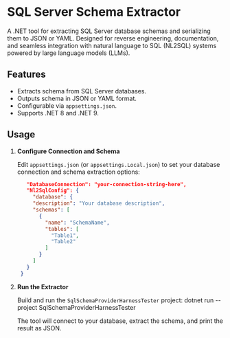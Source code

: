 # SQL Server Schema Extractor

A .NET tool for extracting SQL Server database schemas and serializing them to JSON or YAML. 
Designed for reverse engineering, documentation, and seamless integration with natural language to SQL (NL2SQL) systems powered by large language models (LLMs).

## Features

- Extracts schema from SQL Server databases.
- Outputs schema in JSON or YAML format.
- Configurable via `appsettings.json`.
- Supports .NET 8 and .NET 9.

## Usage

1. **Configure Connection and Schema**

   Edit `appsettings.json` (or `appsettings.Local.json`) to set your database connection and schema extraction options:
   ```json
      "DatabaseConnection": "your-connection-string-here",
      "Nl2SqlConfig": {
        "database": {
        "description": "Your database description",
        "schemas": [
          {
            "name": "SchemaName",
            "tables": [
              "Table1",
              "Table2"
            ]
          }
        ]
      }
    }

2. **Run the Extractor**

   Build and run the `SqlSchemaProviderHarnessTester` project:
   dotnet run --project SqlSchemaProviderHarnessTester

   The tool will connect to your database, extract the schema, and print the result as JSON.

